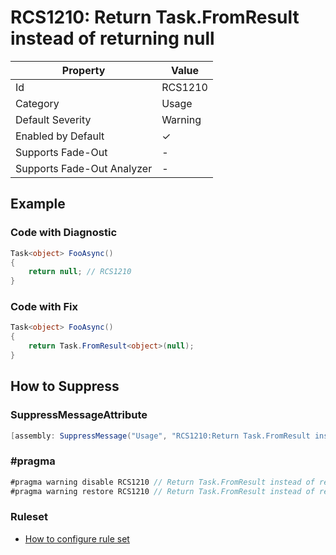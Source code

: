 # RCS1210: Return Task\.FromResult instead of returning null

| Property                    | Value    |
| --------------------------- | -------- |
| Id                          | RCS1210  |
| Category                    | Usage    |
| Default Severity            | Warning  |
| Enabled by Default          | &#x2713; |
| Supports Fade\-Out          | -        |
| Supports Fade\-Out Analyzer | -        |

## Example

### Code with Diagnostic

```csharp
Task<object> FooAsync()
{
    return null; // RCS1210
}
```

### Code with Fix

```csharp
Task<object> FooAsync()
{
    return Task.FromResult<object>(null);
}
```

## How to Suppress

### SuppressMessageAttribute

```csharp
[assembly: SuppressMessage("Usage", "RCS1210:Return Task.FromResult instead of returning null.", Justification = "<Pending>")]
```

### \#pragma

```csharp
#pragma warning disable RCS1210 // Return Task.FromResult instead of returning null.
#pragma warning restore RCS1210 // Return Task.FromResult instead of returning null.
```

### Ruleset

* [How to configure rule set](../HowToConfigureAnalyzers.md)
